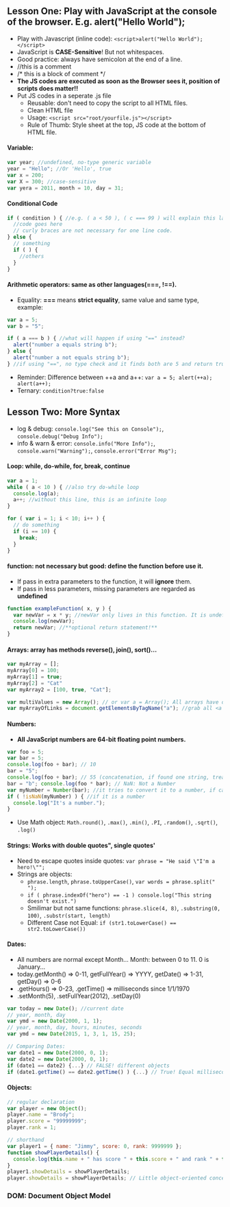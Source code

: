 ## Lesson One: Play with JavaScript at the console of the browser. E.g. alert("Hello World");
- Play with Javascript (inline code): `<script>alert("Hello World");</script>`
- JavaScript is **CASE-Sensitive**! But not whitespaces.
- Good practice: always have semicolon at the end of a line.
- //this is a comment
- /* 
  this is a block of comment 
  */
- **The JS codes are executed as soon as the Browser sees it, position of scripts does matter!!**
- Put JS codes in a seperate .js file
  - Reusable: don't need to copy the script to all HTML files.
  - Clean HTML file
  - Usage: `<script src="root/yourfile.js"></script>`
  - Rule of Thumb: Style sheet at the top, JS code at the bottom of HTML file.

#### Variable:
```javascript
var year; //undefined, no-type generic variable
year = "Hello"; //Or 'Hello', true
var x = 200;
var X = 300; //case-sensitive
var yera = 2011, month = 10, day = 31;
```
#### Conditional Code
```javascript
if ( condition ) { //e.g. ( a < 50 ), ( c === 99 ) will explain this later.
  //code goes here
  // curly braces are not necessary for one line code.
} else {
  // something
  if ( ) {
    //others
  }
}
```
#### Arithmetic operators: same as other languages(===, !==).
- Equality: **===** means **strict equality**, same value and same type, example:
```javascript
var a = 5;
var b = "5";

if ( a === b ) { //what will happen if using "==" instead?
  alert("number a equals string b");
} else {
  alert("number a not equals string b");
} //if using "==", no type check and it finds both are 5 and return true.
```

- Reminder: Difference between ++a and a++: `var a = 5; alert(++a); alert(a++);`
- Ternary: `condition?true:false`

## Lesson Two: More Syntax
- log & debug: `console.log("See this on Console");`, `console.debug("Debug Info");`
- info & warn & error: `console.info("More Info");`, `console.warn("Warning");`, `console.error("Error Msg");`

#### Loop: while, do-while, for, break, continue
```javascript
var a = 1;
while ( a < 10 ) { //also try do-while loop
  console.log(a);
  a++; //without this line, this is an infinite loop
}

for ( var i = 1; i < 10; i++ ) {
  // do something
  if (i == 10) {
    break;
  }
}
```

#### function: not necessary but good: define the function before use it.
- If pass in extra parameters to the function, it will **ignore** them.
- If pass in less parameters, missing parameters are regarded as **undefined**
```javascript
function exampleFunction( x, y ) {
  var newVar = x * y; //newVar only lives in this function. It is undefined outside.
  console.log(newVar);
  return newVar; //**optional return statement!**
}
```

#### Arrays: array has methods reverse(), join(), sort()...
```javascript
var myArray = [];
myArray[0] = 100;
myArray[1] = true;
myArray[2] = "Cat"
var myArray2 = [100, true, "Cat"];

var multiValues = new Array(); // or var a = Array(); All arrays have dynamic length
var myArrayOfLinks = document.getElementsByTagName("a"); //grab all <a ref="xxx"> tags
```

#### Numbers: 
- **All JavaScript numbers are 64-bit floating point numbers.**
```javascript
var foo = 5;
var bar = 5;
console.log(foo + bar); // 10
bar = "5";
console.log(foo + bar); // 55 (concatenation, if found one string, treat all as strings)
bar = "b"; console.log(foo * bar); // NaN: Not a Number
var myNumber = Number(bar); //it tries to convert it to a number, if can't, return NaN
if ( !isNaN(myNumber) ) { //if it is a number
  console.log("It's a number.");
}
```
- Use Math object: `Math.round()`, `.max()`, `.min()`, `.PI`, `.random()`, `.sqrt()`, `.log()`

#### Strings: Works with double quotes", single quotes'
- Need to escape quotes inside quotes: `var phrase = "He said \"I'm a hero!\"";`
- Strings are objects: 
  - `phrase.length`, `phrase.toUpperCase()`, `var words = phrase.split(" ");`
  - `if ( phrase.indexOf("hero") == -1 ) console.log("This string doesn't exist.")`
  - Smilimar but not same functions: `phrase.slice(4, 8)`, `.substring(0, 100)`, `.substr(start, length)`
  - Different Case not Equal: `if (str1.toLowerCase() == str2.toLowerCase())`

#### Dates:
- All numbers are normal except Month... Month: between 0 to 11. 0 is January...
- today.getMonth() => 0-11, getFullYear() => YYYY, getDate() => 1-31, getDay() => 0-6
- .getHours() => 0-23, .getTime() => milliseconds since 1/1/1970
- .setMonth(5), .setFullYear(2012), .setDay(0)
```javascript
var today = new Date(); //current date
// year, month, day
var ymd = new Date(2000, 1, 1);
// year, month, day, hours, minutes, seconds
var ymd = new Date(2015, 1, 3, 1, 15, 25);

// Comparing Dates:
var date1 = new Date(2000, 0, 1);
var date2 = new Date(2000, 0, 1);
if (date1 == date2) {...} // FALSE! different objects
if (date1.getTime() == date2.getTime() ) {...} // True! Equal milliseconds since 1970.1.1
```

#### Objects:
```javascript
// regular declaration
var player = new Object();
player.name = "Brody";
player.score = "99999999";
player.rank = 1;

// shorthand
var player1 = { name: "Jimmy", score: 0, rank: 9999999 };
function showPlayerDetails() {
  console.log(this.name + " has score " + this.score + " and rank " + this.rank);
}
player1.showDetails = showPlayerDetails;
player.showDetails = showPlayerDetails; // Little object-oriented concept... function pointer? XD
```

### DOM: Document Object Model
